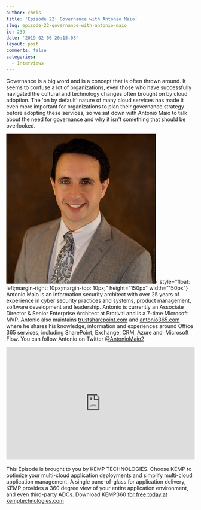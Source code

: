 ```yaml
---
author: chris
title: 'Episode 22: Governance with Antonio Maio'
slug: episode-22-governance-with-antonio-maio
id: 239
date: '2019-02-06 20:15:08'
layout: post
comments: false
categories:
  - Interviews
---
```


Governance is a big word and is a concept that is often thrown around. It seems to confuse a lot of organizations, even those who have successfully navigated the cultural and technology changes often brought on by cloud adoption. The 'on by default' nature of many cloud services has made it even more important for organizations to plan their governance strategy before adopting these services, so we sat down with Antonio Maio to talk about the need for governance and why it isn't something that should be overlooked.

![Antonio](/images/uploads/2019/02/antonio.jpg){:style="float: left;margin-right: 10px;margin-top: 10px;" height="150px" width="150px"} Antonio Maio is an information security architect with over 25 years of experience in cyber security practices and systems, product management, software development and leadership. Antonio is currently an Associate Director & Senior Enterprise Architect at Protiviti and is a 7-time Microsoft MVP. Antonio also maintains [trustsharepoint.com](https://www.trustsharepoint.com) and [antonio365.com](http://antonio365.com) where he shares his knowledge, information and experiences around Office 365 services, including SharePoint, Exchange, CRM, Azure and  Microsoft Flow. You can follow Antonio on Twitter [@AntonioMaio2](https://twitter.com/AntonioMaio2)

<p><iframe width="100%" height="300" scrolling="no" frameborder="no" allow="autoplay" src="https://w.soundcloud.com/player/?url=https%3A//api.soundcloud.com/tracks/571229175&color=%23ff5500&auto_play=false&hide_related=false&show_comments=true&show_user=true&show_reposts=false&show_teaser=true&visual=true"></iframe></p>

This Episode is brought to you by KEMP TECHNOLOGIES. Choose KEMP to optimize your multi-cloud application deployments and simplify multi-cloud application management. A single pane-of-glass for application delivery, KEMP provides a 360 degree view of your entire application environment, and even third-party ADCs. Download KEMP360 [for free today at kemptechnologies.com](https://kempte.ch/2MYXjew)
